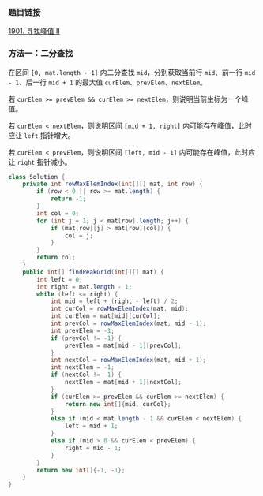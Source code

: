 ### 题目链接
[1901. 寻找峰值 II](https://leetcode.cn/problems/find-a-peak-element-ii)

### 方法一：二分查找
在区间 `[0, mat.length - 1]` 内二分查找 `mid`，分别获取当前行 `mid`、前一行 `mid - 1`、后一行 `mid + 1` 的最大值 `curElem`、`prevElem`、`nextElem`。

若 `curElem >= prevElem && curElem >= nextElem`，则说明当前坐标为一个峰值。

若 `curElem < nextElem`，则说明区间 `[mid + 1, right]` 内可能存在峰值，此时应让 `left` 指针增大。

若 `curElem < prevElem`，则说明区间 `[left, mid - 1]` 内可能存在峰值，此时应让 `right` 指针减小。

```Java
class Solution {
    private int rowMaxElemIndex(int[][] mat, int row) {
        if (row < 0 || row >= mat.length) {
            return -1;
        }
        int col = 0;
        for (int j = 1; j < mat[row].length; j++) {
            if (mat[row][j] > mat[row][col]) {
                col = j;
            }
        }
        return col;
    }
    public int[] findPeakGrid(int[][] mat) {
        int left = 0;
        int right = mat.length - 1;
        while (left <= right) {
            int mid = left + (right - left) / 2;
            int curCol = rowMaxElemIndex(mat, mid);
            int curElem = mat[mid][curCol];
            int prevCol = rowMaxElemIndex(mat, mid - 1);
            int prevElem = -1;
            if (prevCol != -1) {
                prevElem = mat[mid - 1][prevCol];
            }
            int nextCol = rowMaxElemIndex(mat, mid + 1);
            int nextElem = -1;
            if (nextCol != -1) {
                nextElem = mat[mid + 1][nextCol];
            }
            if (curElem >= prevElem && curElem >= nextElem) {
                return new int[]{mid, curCol};
            }
            else if (mid < mat.length - 1 && curElem < nextElem) {
                left = mid + 1;
            }
            else if (mid > 0 && curElem < prevElem) {
                right = mid - 1;
            }
        }
        return new int[]{-1, -1};
    }
}
```